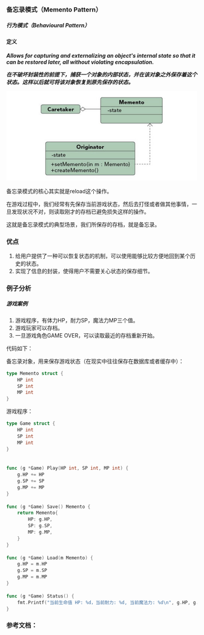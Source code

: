 ### 备忘录模式（Memento Pattern）

##### 行为模式（Behavioural Pattern）

#### 定义

***Allows for capturing and externalizing an object's internal state so that it can be restored later, all without violating encapsulation.***

***在不破坏封装性的前提下，捕获一个对象的内部状态，并在该对象之外保存着这个状态。这样以后就可将该对象恢复到原先保存的状态。***

![Memento Pattern UML](https://github.com/nox60/go-design-pattern/blob/master/images/memento_pattern.png)

备忘录模式的核心其实就是reload这个操作。

在游戏过程中，我们经常有先保存当前游戏状态，然后去打怪或者做其他事情，一旦发现状况不对，则读取刚才的存档已避免损失这样的操作。

这就是备忘录模式的典型场景，我们所保存的存档，就是备忘录。

### 优点
1. 给用户提供了一种可以恢复状态的机制，可以使用能够比较方便地回到某个历史的状态。
2. 实现了信息的封装，使得用户不需要关心状态的保存细节。

### 例子分析

##### 游戏案例

1. 游戏程序，有体力HP，耐力SP，魔法力MP三个值。
2. 游戏玩家可以存档。
3. 一旦游戏角色GAME OVER，可以读取最近的存档重新开始。

代码如下：

备忘录对象，用来保存游戏状态（在现实中往往保存在数据库或者缓存中）：
```go
type Memento struct {
	HP int
	SP int
	MP int
}
```

游戏程序：
```go
type Game struct {
	HP int
	SP int
	MP int
}


func (g *Game) Play(HP int, SP int, MP int) {
	g.HP += HP
	g.SP += SP
	g.MP += MP
}

func (g *Game) Save() Memento {
	return Memento{
		HP: g.HP,
		SP: g.SP,
		MP: g.MP,
	}
}

func (g *Game) Load(m Memento) {
	g.HP = m.HP
	g.SP = m.SP
	g.MP = m.MP
}

func (g *Game) Status() {
	fmt.Printf("当前生命值 HP: %d，当前耐力: %d, 当前魔法力: %d\n", g.HP, g.SP, g.MP)
}
```




### 参考文档：
